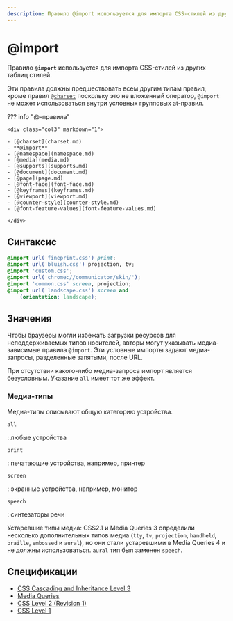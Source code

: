 ```yaml
---
description: Правило @import используется для импорта CSS-стилей из других таблиц стилей
---
```


# @import

Правило **`@import`** используется для импорта CSS-стилей из других таблиц стилей.

Эти правила должны предшествовать всем другим типам правил, кроме правил [`@charset`](charset.md) поскольку это не вложенный оператор, `@import` не может использоваться внутри условных групповых at-правил.

??? info "@-правила"

    <div class="col3" markdown="1">

    - [@charset](charset.md)
    - **@import**
    - [@namespace](namespace.md)
    - [@media](media.md)
    - [@supports](supports.md)
    - [@document](document.md)
    - [@page](page.md)
    - [@font-face](font-face.md)
    - [@keyframes](keyframes.md)
    - [@viewport](viewport.md)
    - [@counter-style](counter-style.md)
    - [@font-feature-values](font-feature-values.md)

    </div>

## Синтаксис

```css
@import url('fineprint.css') print;
@import url('bluish.css') projection, tv;
@import 'custom.css';
@import url('chrome://communicator/skin/');
@import 'common.css' screen, projection;
@import url('landscape.css') screen and
    (orientation: landscape);
```

## Значения

Чтобы браузеры могли избежать загрузки ресурсов для неподдерживаемых типов носителей, авторы могут указывать медиа-зависимые правила `@import`. Эти условные импорты задают медиа-запросы, разделенные запятыми, после URL.

При отсутствии какого-либо медиа-запроса импорт является безусловным. Указание `all` имеет тот же эффект.

### Медиа-типы

Медиа-типы описывают общую категорию устройства.

`all`

: любые устройства

`print`

: печатающие устройства, например, принтер

`screen`

: экранные устройства, например, монитор

`speech`

: синтезаторы речи

Устаревшие типы медиа: CSS2.1 и Media Queries 3 определили несколько дополнительных типов медиа (`tty`, `tv`, `projection`, `handheld`, `braille`, `embossed` и `aural`), но они стали устаревшими в Media Queries 4 и не должны использоваться. `aural` тип был заменен `speech`.

## Спецификации

-   [CSS Cascading and Inheritance Level 3](https://drafts.csswg.org/css-cascade-3/#at-ruledef-import)
-   [Media Queries](https://drafts.csswg.org/mediaqueries-3/#media0)
-   [CSS Level 2 (Revision 1)](http://www.w3.org/TR/CSS2/cascade.html#at-import)
-   [CSS Level 1](http://www.w3.org/TR/CSS1/#the-cascade)

